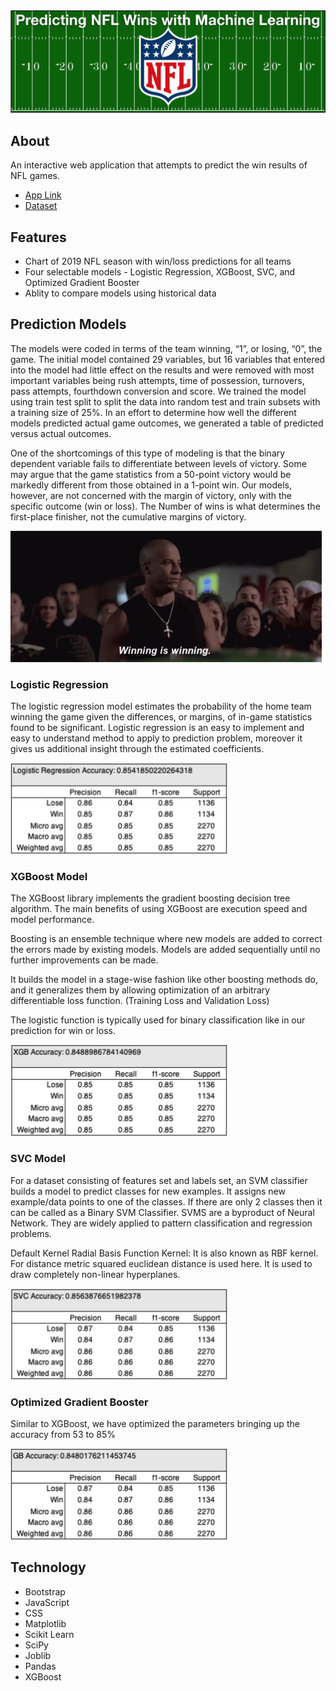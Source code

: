 <img src="images/logo.png">

## About

An interactive web application that attempts to predict the win results of NFL games. 

* [App Link](https://machine-nfl.herokuapp.com)
* [Dataset](https://www.reddit.com/r/NFLstatheads/comments/bmrwgp/i_scraped_a_bunch_of_nfl_data_from_2002_through/ "dataset")


## Features
-  Chart of 2019 NFL season with win/loss predictions for all teams
-  Four selectable models - Logistic Regression, XGBoost, SVC, and Optimized Gradient Booster
-  Ablity to compare models using historical data


## Prediction Models

The models were coded in terms of the team winning, “1”, or losing, “0”, the game. The initial model contained 29 variables, but 16 variables that entered into the model had little effect on the results and were removed with most important variables being rush attempts, time of possession, turnovers, pass attempts, fourthdown conversion and score. We trained the model using train test split to split the data into random test and train subsets with a training size of 25%. In an effort to determine how well the different models predicted actual game outcomes, we generated a table of predicted versus actual outcomes.

One of the shortcomings of this type of modeling is that the binary dependent
variable fails to differentiate between levels of victory. Some may argue that the game
statistics from a 50-point victory would be markedly different from those obtained
in a 1-point win. Our models, however, are not concerned with the
margin of victory, only with the specific outcome (win or loss). The Number of wins is what determines the first-place finisher, not the cumulative margins of victory. 

<img src="images/winning.gif">

### Logistic Regression

The logistic regression model estimates the probability of the home team winning the game given the differences, or margins, of in-game statistics found to be significant. Logistic regression is an easy to implement and
easy to understand method to apply to prediction problem,
moreover it gives us additional insight through the estimated
coefficients.

<img src="images/logreg.png" width="347" height="146">

### XGBoost Model

The XGBoost library implements the gradient boosting decision tree algorithm. The main benefits of using XGBoost are execution speed and model performance.

Boosting is an ensemble technique where new models are added to correct the errors made by existing models. Models are added sequentially until no further improvements can be made.

It builds the model in a stage-wise fashion like other boosting methods do, and it generalizes them by allowing optimization of an arbitrary differentiable loss function. (Training Loss and Validation Loss)

The logistic function is typically used for binary classification like in our prediction for win or loss. 

<img src="images/xgb.png"  width="347" height="146">


### SVC Model

For a dataset consisting of features set and labels set, an SVM classifier builds a model to predict classes for new examples. It assigns new example/data points to one of the classes. If there are only 2 classes then it can be called as a Binary SVM Classifier. SVMS are a byproduct of Neural Network. They are widely applied to pattern classification and regression problems.

Default Kernel Radial Basis Function Kernel: It is also known as RBF kernel. For distance metric squared euclidean distance is used here. It is used to draw completely non-linear hyperplanes.

<img src="images/svc.png"  width="347" height="146">

### Optimized Gradient Booster

Similar to XGBoost, we have optimized the parameters bringing up the accuracy from 53 to 85%

<img src="images/gb.png" width="347" height="146">

## Technology

- Bootstrap
- JavaScript
- CSS
- Matplotlib
- Scikit Learn
- SciPy
- Joblib
- Pandas
- XGBoost
